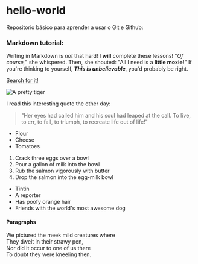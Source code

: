 # hello-world
Repositorio básico para aprender a usar o Git e Github:

### Markdown tutorial:

Writing in Markdown is _not_ that hard!
I **will** complete these lessons!
"_Of course,_" she whispered. Then, she shouted: "All I need is a **little moxie!**"
If you're thinking to yourself, **_This is unbelievable_**, you'd probably be right.

[Search for it!](www.google.com)

![A pretty tiger](https://upload.wikimedia.org/wikipedia/commons/5/56/Tiger.50.jpg)

I read this interesting quote the other day:

>"Her eyes had called him and his soul had leaped at the call. To live, to err, to fall, to triumph, to recreate life out of life!"

* Flour
* Cheese
* Tomatoes

1. Crack three eggs over a bowl
2. Pour a gallon of milk into the bowl
3. Rub the salmon vigorously with butter
4. Drop the salmon into the egg-milk bowl

* Tintin
 * A reporter
 * Has poofy orange hair
 * Friends with the world's most awesome dog

#### Paragraphs

We pictured the meek mild creatures where  
They dwelt in their strawy pen,  
Nor did it occur to one of us there  
To doubt they were kneeling then.  
